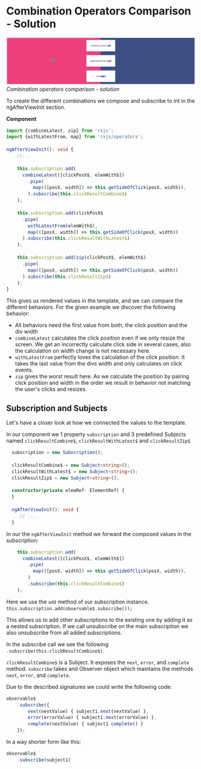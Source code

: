 # Combination Operators Comparison - Solution

![Combination operators comparison - solution](./assets/images/Reactive-architecture-and-ux-patterns_angular_combination-operators-comparison-solution-screenshot_michael-hladky.png)
_Combination operators comparison - solution_

To create the different combinations we compose and subscribe to int in the ngAfterViewInit section.


**Component**
```Typescript
import {combineLatest, zip} from 'rxjs';
import {withLatestFrom, map} from 'rxjs/operators';

ngAfterViewInit(): void {
    //... 

    this.subscription.add(
      combineLatest([clickPosX$, elemWith$])
        .pipe(
          map(([posX, width]) => this.getSideOfClick(posX, width)),
        ).subscribe(this.clickResultCombine$)
    );

    this.subscription.add(clickPosX$
      .pipe(
        withLatestFrom(elemWith$),
        map(([posX, width]) => this.getSideOfClick(posX, width))
      ).subscribe(this.clickResultWithLatest$)
    );

    this.subscription.add(zip(clickPosX$, elemWith$)
      .pipe(
        map(([posX, width]) => this.getSideOfClick(posX, width))
      ).subscribe(this.clickResultZip$)
    );
}
```

This gives us rendered values in the template, and we can compare the different behaviors.
For the given example we discover the following behavior: 
- All behaviors need the first value from both, the click position and the div width
- `combineLatest` calculates the click position even if we only resize the screen. 
  We get an incorrectly calculate click side in several cases, also the calculation on width change is not necessary here.  
- `withLatestFrom` perfectly loves the calculation of the click position. It takes the last value from the divs width and only calculates on click events.
- `zip` gives the worst result here. As we calculate the position by pairing click position and width in the order we result in behavior not matching the user's clicks and resizes. 

## Subscription and Subjects

Let's have a closer look at how we connected the values to the template. 

In our component we  1 property `subscription` and  3 predefined Subjects named `clickResultCombine$`, `clickResultWithLatest$` and `clickResultZip$`  

```typescript
  subscription = new Subscription();

  clickResultCombine$ = new Subject<string>();
  clickResultWithLatest$ = new Subject<string>();
  clickResultZip$ = new Subject<string>();

  constructor(private elemRef: ElementRef) {
  }

  ngAfterViewInit(): void {
     // ...
  }
```

In our the `ngAfterViewInit` method we forward the composed values in the subscription:  

```Typescript
    this.subscription.add(
      combineLatest([clickPosX$, elemWith$])
        .pipe(
          map(([posX, width]) => this.getSideOfClick(posX, width)),
        )
        .subscribe(this.clickResultCombine$)
    );
```

Here we use the `add` method of our subscription instance. 
`this.subscription.add(observable$.subscribe());`

This allows us to add other subscriptions to the existing one by adding it as a nested subscription.
If we call unsubscribe on the main subscription we also unsubscribe from all added subscriptions.

In the subscribe call we see  the following `.subscribe(this.clickResultCombine$)`.

`clickResultCombine$` is a Subject. It exposes the `next`, `error`, and `complete` method.
`subscribe` takes and Observer object which maintains the methods `next`, `error`, and `complete`.

Due to the described signatures we could write the following code:

```typescript
observable$
    .subscribe({
        next(nextValue) { subject1.next(nextValue) },
        error(errorValue) { subject1.next(errorValue) },
        complete(nextValue) { subject1.complete() }
    });
```

In a way shorter form like this:

```typescript
observable$
    .subscribe(subject1)
```






